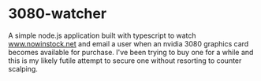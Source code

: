# 3080-watcher

A simple node.js application built with typescript to watch www.nowinstock.net and email a user
when an nvidia 3080 graphics card becomes available for purchase. I've been trying to buy one
for a while and this is my likely futile attempt to secure one without resorting to counter
scalping.
